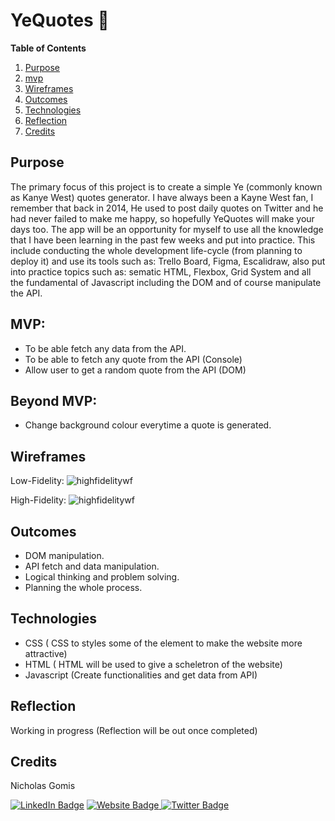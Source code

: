# YeQuotes 🎲

**Table of Contents**
1. [Purpose](#{Purpose}) 
2. [mvp](#{Mvp})
2. [Wireframes](#{Wireframes})
3. [Outcomes](#{Outcomes})
4. [Technologies](#{Technologies})
5. [Reflection](#{Reflection})
6. [Credits](#{Credits})



## Purpose

The primary focus of this project is to create a simple Ye (commonly known as Kanye West) quotes generator. I have always been a Kayne West fan, I remember that back in 2014, He used to post daily quotes on Twitter and he had never failed to make me happy, so hopefully YeQuotes will make your days too.
The app will be an opportunity for myself to use all the knowledge that I have been learning in the past few weeks and put into practice. This include conducting the whole development life-cycle (from planning to deploy it) and use its tools such as: Trello Board, Figma, Escalidraw, also put into practice topics such as: sematic HTML, Flexbox, Grid System and all the fundamental of Javascript including the DOM and of course manipulate the API. 


## MVP:
- To be able fetch any data from the API.
- To be able to fetch  any quote from the API (Console)
- Allow user to get a random quote from the API (DOM)


## Beyond MVP:
- Change background colour everytime a quote is generated.

## Wireframes
Low-Fidelity:
<img src="https://i.ibb.co/gZcpNHy/Clean-Shot-2022-08-20-at-13-13-50-2x.png" alt="highfidelitywf"/>




High-Fidelity:
<img src="https://i.ibb.co/j8pZP1z/Clean-Shot-2022-08-20-at-16-47-21-2x.png" alt="highfidelitywf"/>



## Outcomes


- DOM manipulation.
- API fetch and data manipulation.
- Logical thinking and problem solving.
- Planning the whole process.



## Technologies

- CSS ( CSS to styles some of the element to make the website more attractive)
- HTML ( HTML  will be used to give a scheletron of the website)
- Javascript (Create functionalities and get data from API)


## Reflection

Working in progress (Reflection will be out once completed)

## Credits
Nicholas Gomis

<p align="left">
  <a href="https://www.linkedin.com/in/nicholasgomis/">
    <img src="https://img.shields.io/badge/LinkedIn-blue?style=for-the-badge&logo=linkedin&logoColor=white" alt="LinkedIn Badge"></a>
  <a href="https://portfolio-nicholasgomis.vercel.app">
    <img src="https://img.shields.io/badge/Website-3b5998?style=for-the-badge&logo=google-chrome&logoColor=white" alt="Website Badge"/>
  </a>
  <a href="https://twitter.com/nicholasgomis">
    <img src="https://img.shields.io/badge/Twitter-blue?style=for-the-badge&logo=twitter&logoColor=white" alt="Twitter Badge"/>
  </a>
</p>
</br>
